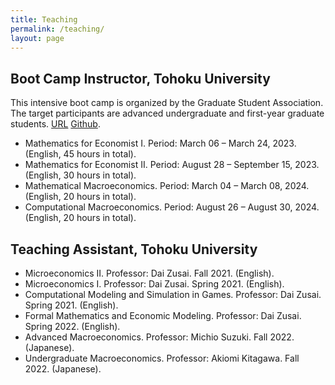 ```yaml
---
title: Teaching
permalink: /teaching/
layout: page
---
```



## Boot Camp Instructor, Tohoku University

This intensive boot camp is organized by the Graduate Student Association. The target participants are advanced undergraduate and first-year graduate students. [URL](https://thanhqtran.github.io/tohoku_bootcamp/) [Github](https://github.com/thanhqtran/tohoku_bootcamp).

- Mathematics for Economist I. Period: March 06 – March 24, 2023. (English, 45 hours in total).
- Mathematics for Economist II. Period: August 28 – September 15, 2023. (English, 30 hours in total).
- Mathematical Macroeconomics. Period: March 04 – March 08, 2024. (English, 20 hours in total).
- Computational Macroeconomics. Period: August 26 – August 30, 2024. (English, 20 hours in total).

## Teaching Assistant, Tohoku University

- Microeconomics II. Professor: Dai Zusai. Fall 2021. (English).
- Microeconomics I. Professor: Dai Zusai. Spring 2021. (English).
- Computational Modeling and Simulation in Games. Professor: Dai Zusai. Spring 2021. (English).
- Formal Mathematics and Economic Modeling. Professor: Dai Zusai. Spring 2022. (English).
- Advanced Macroeconomics. Professor: Michio Suzuki. Fall 2022. (Japanese).
- Undergraduate Macroeconomics. Professor: Akiomi Kitagawa. Fall 2022. (Japanese).
